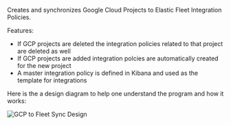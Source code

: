Creates and synchronizes Google Cloud Projects to Elastic Fleet Integration Policies.

Features:

* If GCP projects are deleted the integration policies related to that project are deleted as well
* If GCP projects are added integration polcies are automatically created for the new project
* A master integration policy is defined in Kibana and used as the template for integrations

Here is the a design diagram to help one understand the program and how it works:

![GCP to Fleet Sync Design](https://github.com/codingogre/gcp-to-fleet-sync/assets/2017420/8123148a-59bb-4ab2-b27c-74f49d9a0bb0)
